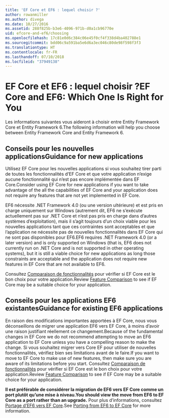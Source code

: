 ```yaml
---
title: 'EF Core et EF6 : lequel choisir ?'
author: rowanmiller
ms.author: divega
ms.date: 10/27/2016
ms.assetid: 288f825b-b3e6-4096-971b-d0a1cb96770e
uid: efcore-and-ef6/choosing
ms.openlocfilehash: 17c81e0d6c384c06e45f0cf4f338d4ba402788e1
ms.sourcegitcommit: bdd06c9a591ba5e6d6a3ec046c80de98f598f3f3
ms.translationtype: HT
ms.contentlocale: fr-FR
ms.lasthandoff: 07/10/2018
ms.locfileid: "37949138"
---
```

# <a name="ef-core-and-ef6-which-one-is-right-for-you"></a><span data-ttu-id="17582-102">EF Core et EF6 : lequel choisir ?</span><span class="sxs-lookup"><span data-stu-id="17582-102">EF Core and EF6: Which One Is Right for You</span></span>

<span data-ttu-id="17582-103">Les informations suivantes vous aideront à choisir entre Entity Framework Core et Entity Framework 6.</span><span class="sxs-lookup"><span data-stu-id="17582-103">The following information will help you choose between Entity Framework Core and Entity Framework 6.</span></span>

## <a name="guidance-for-new-applications"></a><span data-ttu-id="17582-104">Conseils pour les nouvelles applications</span><span class="sxs-lookup"><span data-stu-id="17582-104">Guidance for new applications</span></span>

<span data-ttu-id="17582-105">Utilisez EF Core pour les nouvelles applications si vous souhaitez tirer parti de toutes les fonctionnalités d’EF Core et que votre application n’exige aucune fonctionnalité qui n’est pas encore implémentée dans EF Core.</span><span class="sxs-lookup"><span data-stu-id="17582-105">Consider using EF Core for new applications if you want to take advantage of the all the capabilities of EF Core and your application does not require any features that are not yet implemented in EF Core.</span></span>

<span data-ttu-id="17582-106">EF6 nécessite .NET Framework 4.0 (ou une version ultérieure) et est pris en charge uniquement sur Windows (autrement dit, EF6 ne s’exécute actuellement pas sur .NET Core et n’est pas pris en charge dans d’autres systèmes d’exploitation), mais il s’agit toujours d’un choix viable pour les nouvelles applications tant que ces contraintes sont acceptables et que l’application ne nécessite pas de nouvelles fonctionnalités dans EF Core qui ne sont pas disponibles pour EF6.</span><span class="sxs-lookup"><span data-stu-id="17582-106">EF6 requires .NET Framework 4.0 (or a later version) and is only supported on Windows (that is, EF6 does not currently run on .NET Core and is not supported in other operating systems), but it is still a viable choice for new applications as long those constraints are acceptable and the application does not require new features in EF Core that are not available to EF6.</span></span>

<span data-ttu-id="17582-107">Consultez [Comparaison de fonctionnalités](features.md) pour vérifier si EF Core est le bon choix pour votre application.</span><span class="sxs-lookup"><span data-stu-id="17582-107">Review [Feature Comparison](features.md) to see if EF Core may be a suitable choice for your application.</span></span>

## <a name="guidance-for-existing-ef6-applications"></a><span data-ttu-id="17582-108">Conseils pour les applications EF6 existantes</span><span class="sxs-lookup"><span data-stu-id="17582-108">Guidance for existing EF6 applications</span></span>

<span data-ttu-id="17582-109">En raison des modifications importantes apportées à EF Core, nous vous déconseillons de migrer une application EF6 vers EF Core, à moins d’avoir une raison justifiant réellement ce changement.</span><span class="sxs-lookup"><span data-stu-id="17582-109">Because of the fundamental changes in EF Core we do not recommend attempting to move an EF6 application to EF Core unless you have a compelling reason to make the change.</span></span> <span data-ttu-id="17582-110">Si vous souhaitez migrer vers Core EF pour utiliser de nouvelles fonctionnalités, vérifiez bien ses limitations avant de le faire.</span><span class="sxs-lookup"><span data-stu-id="17582-110">If you want to move to EF Core to make use of new features, then make sure you are aware of its limitations before you start.</span></span> <span data-ttu-id="17582-111">Consultez [Comparaison de fonctionnalités](features.md) pour vérifier si EF Core est le bon choix pour votre application.</span><span class="sxs-lookup"><span data-stu-id="17582-111">Review [Feature Comparison](features.md) to see if EF Core may be a suitable choice for your application.</span></span>

<span data-ttu-id="17582-112">**Il est préférable de considérer la migration de EF6 vers EF Core comme un port plutôt qu’une mise à niveau.**</span><span class="sxs-lookup"><span data-stu-id="17582-112">**You should view the move from EF6 to EF Core as a port rather than an upgrade.**</span></span> <span data-ttu-id="17582-113">Pour plus d’informations, consultez [Portage d’EF6 vers EF Core](porting/index.md).</span><span class="sxs-lookup"><span data-stu-id="17582-113">See [Porting from EF6 to EF Core](porting/index.md) for more information.</span></span>

